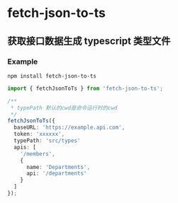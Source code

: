 # fetch-json-to-ts

## 获取接口数据生成 typescript 类型文件

### Example

```shell
npm install fetch-json-to-ts
```

```ts
import { fetchJsonToTs } from 'fetch-json-to-ts';

/**
 * typePath 默认的cwd是命令运行时的cwd
 */
fetchJsonToTs({
  baseURL: 'https://example.api.com',
  token: 'xxxxxx',
  typePath: 'src/types'
  apis: [
    '/members',
    {
      name: 'Departments',
      api: '/departments'
    }
  ]
});
```
